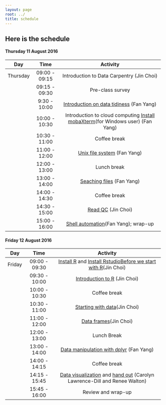 ```yaml
---
layout: page
root: ../
title: schedule
---
```


## Here is the schedule
#### <a name="22"></a> Thursday 11 August 2016
| Day | Time       | Activity        | 
| ------------- |:-------------:| :-----:|
| Thursday | 09:00 - 09:15    | Introduction to Data Carpentry (Jin Choi)| 
| | 09:15 - 09:30	| Pre-class survey|
| | 9:30 - 10:00	| [Introduction on data tidiness](http://www.datacarpentry.org/2015-08-24-ISU/lessons/00-intro-to-data-tidy.html) (Fan Yang)|
| | 10:00 - 10:30 |	Introduction to cloud computing [Install mobaXterm](http://mobaxterm.mobatek.net)(for Windows user) (Fan Yang) |
| | 10:30 - 11:00 |	Coffee break|
| | 11:00 - 12:00	| [Unix file system](http://www.datacarpentry.org/2015-08-24-ISU/lessons/04_the_filesystem.html) (Fan Yang)|
| | 12:00 - 13:00	| Lunch break|
| | 13:00 - 14:00	| [Seaching files](http://www.datacarpentry.org/2015-08-24-ISU/lessons/05_searching_files.html) (Fan Yang)|
| | 14:00 - 14:30	| Coffee break|
| | 14:30 - 15:00	| [Read QC](http://www.datacarpentry.org/2015-08-24-ISU/lessons/06-readQC.html) (Jin Choi)|
| | 15:00 - 16:00	| [Shell automation](http://www.datacarpentry.org/2015-08-24-ISU/lessons/08-automating_a_workflow.html)(Fan Yang); wrap-up|

#### <a name="23"></a> Friday 12 August 2016
| Day | Time       | Activity        | 
| ------------- |:-------------:| :-----:|
| Friday | 09:00 - 09:30		| [Install R](https://cran.r-project.org) and [Install Rstudio](https://www.rstudio.com/products/rstudio/download2/)[Before we start with R](http://tracykteal.github.io/R-genomics/00-before-we-start.html)(Jin Choi)|
| | 09:30 - 10:00		| [Introduction to R](http://tracykteal.github.io/R-genomics/01-intro-to-R.html) (Jin Choi)|
| | 10:00 - 10:30		| Coffee break|
| | 10:30 - 11:00		| [Starting with data](http://tracykteal.github.io/R-genomics/02-starting-with-data.html)(Jin Choi)|
| | 11:00 - 12:00		| [Data frames](http://tracykteal.github.io/R-genomics/03-data-frames.html)(Jin Choi)|
| | 12:00 - 13:00		| Lunch Break|
| | 13:00 - 14:00		| [Data manipulation with dplyr](http://tracykteal.github.io/R-genomics/04-dplyr.html) (Fan Yang)|
| | 14:00 - 14:15		| Coffee break|
| | 14:15 - 15:45		| [Data visualization](http://tracykteal.github.io/R-genomics/05-data-visualization.html) and [hand out](https://iastate.box.com/s/39teytc8afnea7hga80ykmthsaxtnj26) (Carolyn Lawrence-Dill and Renee Walton)|
| | 15:45 - 16:00		| Review and wrap-up|
